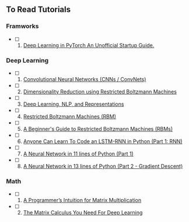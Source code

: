 ## To Read Tutorials


### Framworks
- [ ] 1. [Deep Learning in PyTorch An Unofficial Startup Guide.](https://iamtrask.github.io/2017/01/15/pytorch-tutorial/)

### Deep Learning
- [ ] 1. [Convolutional Neural Networks (CNNs / ConvNets)](http://cs231n.github.io/convolutional-networks/)
- [ ] 2. [Dimensionality Reduction using Restricted Boltzmann Machines](http://www.stokastik.in/feature-reduction-using-restricted-boltzmann-machines/)
- [ ] 3. [Deep Learning, NLP, and Representations](http://colah.github.io/posts/2014-07-NLP-RNNs-Representations/)
- [ ] 4. [Restricted Boltzmann Machines (RBM)](http://deeplearning.net/tutorial/rbm.html)
- [ ] 5. [A Beginner's Guide to Restricted Boltzmann Machines (RBMs)](https://skymind.ai/wiki/restricted-boltzmann-machine)
- [ ] 6. [Anyone Can Learn To Code an LSTM-RNN in Python (Part 1: RNN)](http://iamtrask.github.io/2015/11/15/anyone-can-code-lstm/)

- [ ] 7. [A Neural Network in 11 lines of Python (Part 1)](https://iamtrask.github.io/2015/07/12/basic-python-network/)
- [ ] 8. [A Neural Network in 13 lines of Python (Part 2 - Gradient Descent)](https://iamtrask.github.io/2015/07/27/python-network-part2/)

### Math
- [ ] 1. [A Programmer’s Intuition for Matrix Multiplication](https://betterexplained.com/articles/matrix-multiplication/)
- [ ] 2. [The Matrix Calculus You Need For Deep Learning](http://explained.ai/matrix-calculus/index.html)


  
